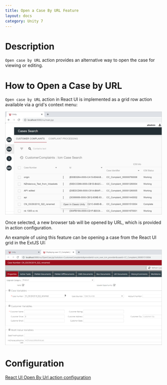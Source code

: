 ```yaml
---
title: Open a Case By URL Feature
layout: docs
category: Unity 7
---
```


# Description

`Open case by URL` action provides an alternative way to open the case for viewing or editing.

# How to Open a Case by URL

`Open case by URL` action in React UI is implemented as a grid row action available via a grid's context menu:

![open-case-by-url](open-case-by-url/images/open-case-by-url1.png)

Once selected, a new browser tab will be opened by URL, which is provided in action configuration.

An example of using this feature can be opening a case from the React UI grid in the ExtJS UI:

![open-case-by-url](open-case-by-url/images/open-case-by-url2.png)

# Configuration

[React UI Open By Url action configuration](../../configuration/actions/open-by-url.md)
